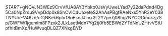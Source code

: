 $START$+gNQVJN3WEz9CrvVfUA8AY3Ybkp0JsVyUweLYad7y22daPdnd4Dg5Ca0NpZrdu9VvpDdp0x8ShCVlCdUaxeteS2AhAsPBgfRAeNxs5YnR3eY038TNYUuFV48ze/cGjNKek6phrf8oFsnJJlmx2L2Y7pe7j08hg7NYCOCmukzj7Sp/GWFWi1jgumlm8FPzxk2JLkLaqtMdn7Yg2tj0fb5EBWd2YTdNnUZHtvVStUpfhItBmXp/HuWvuqDLQZ7XNxg$END$